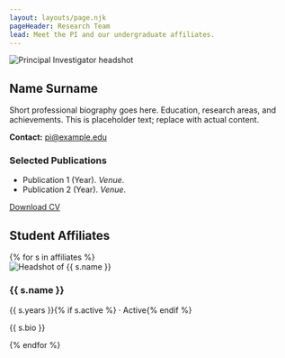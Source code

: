 ```yaml
---
layout: layouts/page.njk
pageHeader: Research Team
lead: Meet the PI and our undergraduate affiliates.
---
```

<section class="mb-5">
  <div class="row g-4 align-items-start">
    <div class="col-md-3">
      <img src="/assets/img/pi.jpg" alt="Principal Investigator headshot" class="img-fluid rounded">
    </div>
    <div class="col-md-9">
      <h2 class="h4">Name Surname</h2>
      <p>
        Short professional biography goes here. Education, research areas, and achievements. This is placeholder text; replace with actual content.
      </p>
      <p>
        <strong>Contact:</strong> <a href="mailto:pi@example.edu">pi@example.edu</a>
      </p>
      <h3 class="h5 mt-4">Selected Publications</h3>
      <ul>
        <li>Publication 1 (Year). <em>Venue</em>.</li>
        <li>Publication 2 (Year). <em>Venue</em>.</li>
      </ul>
      <p class="mt-3">
        <a class="btn btn-outline-primary" href="/assets/cv/pi-cv.pdf" target="_blank" rel="noopener"><i class="bi bi-file-earmark-text me-2" aria-hidden="true"></i>Download CV</a>
      </p>
    </div>
  </div>
</section>

<section>
  <h2 class="h4 mb-3">Student Affiliates</h2>
  <div class="row row-cols-1 row-cols-sm-2 row-cols-lg-3 g-4">
    {% for s in affiliates %}
    <div class="col">
      <div class="card h-100 shadow-sm">
        <img src="{{ s.photo }}" class="card-img-top" alt="Headshot of {{ s.name }}">
        <div class="card-body">
          <h3 class="h5 card-title mb-1">{{ s.name }}</h3>
          <p class="text-secondary mb-2">{{ s.years }}{% if s.active %} · <span class="badge text-bg-success">Active</span>{% endif %}</p>
          <p class="card-text">{{ s.bio }}</p>
        </div>
      </div>
    </div>
    {% endfor %}
  </div>
</section>
